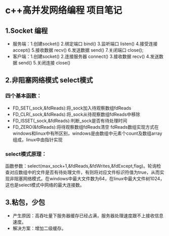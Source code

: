 # c++高并发网络编程  项目笔记  
## 1.Socket 编程  
- 服务端：1.创建socket()  2.绑定端口 bind()  3.监听端口 listen()  4.接受连接 accept()  5.接收数据 recv()  6.发送数据 send()  7.关闭端口 close();  
- 客户端：1.创建socket()  2.连接服务器 connect()  3.接收数据 recv()  4.发送数据 send()  5.关闭连接 close()  

## 2.非阻塞网络模式 select模式  
### 四个基本函数：  
 - FD_SET(_sock,&fdReads):将_sock加入待观察数组fdReads  
 - FD_CLR(_sock,&fdReads):将_sock从待观察数组fdReads中移除  
 - FD_ISSET(_sock,&fdReads):判断_sock是否有待处理时间  
 - FD_ZERO(&fdReads):将待观察数组fdReads清空
fdReads数组实现方式在windows和linux中有所区别，windows是由数组中元素个count及数组array组成，linux中由指针实现  
### select模式原理：  
  函数参数：select(max_sock+1,&fdReads,&fdWrites,&fdExcept,flag)。轮询检查对应数组中的文件是否有待处理文件，有则将对应文件标识符值为true，从而实现非阻塞网络模式。在windows中最大文件数为64，在linux中最大文件树1024，这也是select模式中网络的最大连接数。
  
## 3.粘包，少包  
 - 产生原因：高吞吐量下服务器缓存已经占满，服务器处理速度跟不上接收信息速度。  
 - 解决方案：增加二级缓存。
